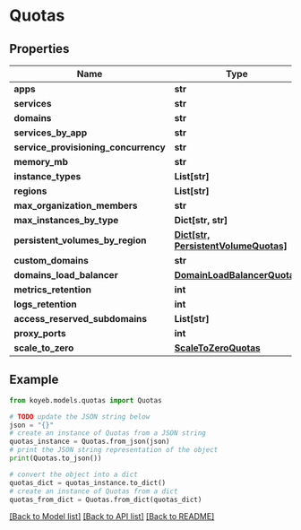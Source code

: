 # Quotas


## Properties

Name | Type | Description | Notes
------------ | ------------- | ------------- | -------------
**apps** | **str** |  | [optional] 
**services** | **str** |  | [optional] 
**domains** | **str** |  | [optional] 
**services_by_app** | **str** |  | [optional] 
**service_provisioning_concurrency** | **str** |  | [optional] 
**memory_mb** | **str** |  | [optional] 
**instance_types** | **List[str]** |  | [optional] 
**regions** | **List[str]** |  | [optional] 
**max_organization_members** | **str** |  | [optional] 
**max_instances_by_type** | **Dict[str, str]** |  | [optional] 
**persistent_volumes_by_region** | [**Dict[str, PersistentVolumeQuotas]**](PersistentVolumeQuotas.md) |  | [optional] 
**custom_domains** | **str** |  | [optional] 
**domains_load_balancer** | [**DomainLoadBalancerQuotas**](DomainLoadBalancerQuotas.md) |  | [optional] 
**metrics_retention** | **int** |  | [optional] 
**logs_retention** | **int** |  | [optional] 
**access_reserved_subdomains** | **List[str]** |  | [optional] 
**proxy_ports** | **int** |  | [optional] 
**scale_to_zero** | [**ScaleToZeroQuotas**](ScaleToZeroQuotas.md) |  | [optional] 

## Example

```python
from koyeb.models.quotas import Quotas

# TODO update the JSON string below
json = "{}"
# create an instance of Quotas from a JSON string
quotas_instance = Quotas.from_json(json)
# print the JSON string representation of the object
print(Quotas.to_json())

# convert the object into a dict
quotas_dict = quotas_instance.to_dict()
# create an instance of Quotas from a dict
quotas_from_dict = Quotas.from_dict(quotas_dict)
```
[[Back to Model list]](../README.md#documentation-for-models) [[Back to API list]](../README.md#documentation-for-api-endpoints) [[Back to README]](../README.md)


